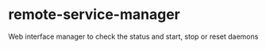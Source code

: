 # remote-service-manager
Web interface manager to check the status and start, stop or reset daemons
